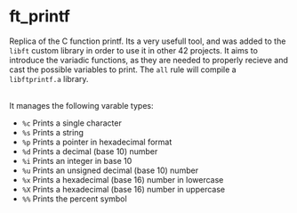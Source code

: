 # ft_printf

Replica of the C function printf. Its a very usefull tool, and was added to the `libft` custom library in order to use it in other 42 projects. It aims to introduce the variadic functions, as they are needed to properly recieve and cast the possible variables to print. The `all` rule will compile a `libftprintf.a` library.<br><br>

It manages the following varable types:
- `%c` Prints a single character
- `%s` Prints a string
- `%p` Prints a pointer in hexadecimal format
- `%d` Prints a decimal (base 10) number
- `%i` Prints an integer in base 10
- `%u` Prints an unsigned decimal (base 10) number
- `%x` Prints a hexadecimal (base 16) number in lowercase
- `%X` Prints a hexadecimal (base 16) number in uppercase
- `%%` Prints the percent symbol